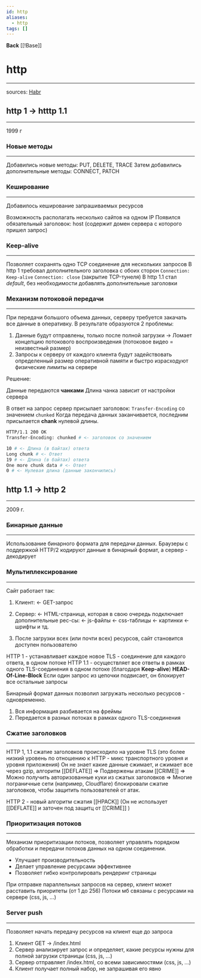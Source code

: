 ```yaml
---
id: http
aliases:
  - http
tags: []
---
```

**Back**
    [[!Base]]

# http
---
sources: [Habr](https://habr.com/ru/companies/avito/articles/710678/)

## http 1 -> htttp 1.1
---
1999 г

### Новые методы
---
Добавились новые методы: PUT, DELETE, TRACE
Затем добавились дополнительные методы: CONNECT, PATCH

### Кеширование
---
Добавилось кеширование запрашиваемых ресурсов

Возможность располагать несколько сайтов на одном IP
Появился обязательный заголовок: host (содержит домен сервера с которого пришел запрос)

### Keep-alive
---
Позволяет сохранять одно TCP соединение для нескольких запросов
В http 1 требовал дополнительного заголовка с обоих сторон
`Connection: Keep-alive`
`Connection: close` (закрытие TCP-тунеля)
В http 1.1 стал *default*, без необходимости добавлять дополнительные заголовки

### Механизм потоковой передачи
---
При передачи большого объема данных, серверу требуется закачать все данные в оперативку.
В результате образуются 2 проблемы:
1. Данные будут отправлены, только после полной загрузки
-> Ломает концепцию потокового воспроизведения (потоковое видео = неизвестный размер)
2. Запросы к серверу от каждого клиента будут задействовать определенный размер оперативной памяти и быстро израсходуют физические лимиты на сервере

Решение:

Данные передаются **чанками**
Длина чанка зависит от настройки сервера

В ответ на запрос сервер присылает заголовок: `Transfer-Encoding` со значением `chunked`
Когда передача данных заканчивается, последним присылается **chank** нулевой длины.

```sh
HTTP/1.1 200 OK
Transfer-Encoding: chunked # <- заголовок со значением

10 # <- Длина (в байтах) ответа
Long chunk # <- Ответ
19 # <- Длина (в байтах) ответа
One more chunk data # <- Ответ
0 # <- Нулевая длина (данные закончились)
```


## http 1.1 -> http 2
---
2009 г.

### Бинарные данные
---
Использование бинарного формата для передачи данных.
Браузеры с поддержкой HTTP/2 кодируют данные в бинарный формат, а сервер - декодирует

### Мультиплексирование
---
Сайт работает так:
1. Клиент:
    <- GET-запрос
2. Сервер:
    <- HTML-страница, которая в свою очередь подключает дополнительные рес-сы:
      <- js-файлы
      <- css-таблицы
      <- картинки
      <- шрифты и тд.

3. После загрузки всех (или почти всех) ресурсов, сайт становится доступен пользователю

HTTP 1 - устанавливает каждое новое TLS - соединение для каждого ответа, в одном потоке
HTTP 1.1 - осуществляет все ответы в рамках одного TLS-соединения в одном потоке (благодаря **Keep-alive**)
**HEAD-Of-Line-Block** Если один запрос из цепочки подвисает, он блокирует все остальные запросы

Бинарный формат данных позволил загружать несколько ресурсов - одновременно.
1. Вся информация разбивается на фреймы
2. Передается в разных потоках в рамках одного TLS-соединения

### Сжатие заголовков
---
HTTP 1, 1.1 сжатие заголовков происходило на уровне TLS (это более низкий уровень по отношению к HTTP - микс транспортного уровня и уровня приложения)
Он не знает какие данные сжимает, и сжимает все через gzip, алгоритм [[DEFLATE]]
=> Подвержены атакам [[CRIME]]
=> Можно получить авторизованные куки из сжатых заголовков
=> Многие пограничные сети (например, Cloudflare) блокировали сжатие заголовков, чтобы защитить пользователей от атак.

HTTP 2 - новый алгоритм сжатия [[HPACK]] (Он не использует [[DEFLATE]] и заточен под защитц от [[CRIME]] )

### Приоритизация потоков
---
Механизм приоритизации потоков, позволяет управлять порядком обработки и передачи потоков данных на одном соединении.
- Улучшает производительность
- Делает управление ресурсами эффективнее
- Позволяет гибко контролировать рендеринг страницы

При отправке параллельных запросов на сервер, клиент может расставить приоритеты (от 1 до 256)
Потоки мб связаны с ресурсами на сервере (css, js, ...)

### Server push
---
Позволяет начать передачу ресурсов на клиент еще до запроса

1. Клиент GET -> /index.html
2. Сервер анализирует запрос и определяет, какие ресурсы нужны для полной загрузки страницы (css, js, ...)
3. Сервер отправляет /index.html, со всеми зависимостями (css, js, ...)
4. Клиент получает полный набор, не запрашивая его явно
